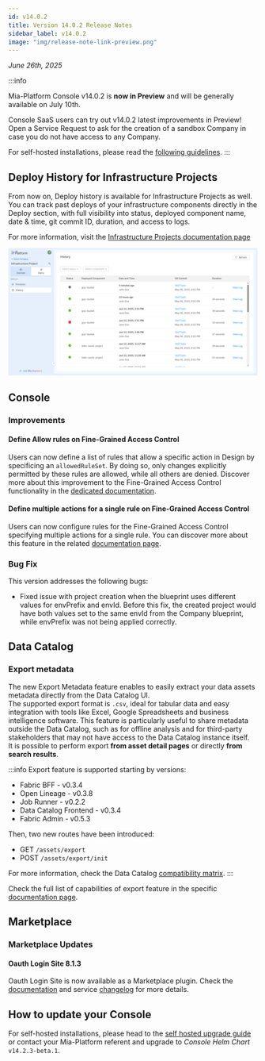 ```yaml
---
id: v14.0.2
title: Version 14.0.2 Release Notes
sidebar_label: v14.0.2
image: "img/release-note-link-preview.png"
---
```


_June 26th, 2025_

:::info

Mia-Platform Console v14.0.2 is **now in Preview** and will be generally available on July 10th.

Console SaaS users can try out v14.0.2 latest improvements in Preview! Open a Service Request to ask for the creation of a sandbox Company in case you do not have access to any Company.

For self-hosted installations, please read the [following guidelines](#how-to-update-your-console).
:::

## Deploy History for Infrastructure Projects

From now on, Deploy history is available for Infrastructure Projects as well. You can track past deploys of your infrastructure components directly in the Deploy section, with full visibility into status, deployed component name, date & time, git commit ID, duration, and access to logs.

For more information, visit the [Infrastructure Projects documentation page](/console/project-configuration/infrastructure-project.md#deploy-history)

![Infrastructure project deploy history](img/infrastructure-project-deploy-history.png)

## Console

### Improvements

#### Define Allow rules on Fine-Grained Access Control

Users can now define a list of rules that allow a specific action in Design by specificing an `allowedRuleSet`. By doing so, only changes explicitly permitted by these rules are allowed, while all others are denied.
Discover more about this improvement to the Fine-Grained Access Control functionality in the [dedicated documentation](/development_suite/api-console/api-design/fine-grained-access-control.md).

#### Define multiple actions for a single rule on Fine-Grained Access Control

Users can now configure rules for the Fine-Grained Access Control specifying multiple actions for a single rule.
You can discover more about this feature in the related [documentation page](/development_suite/api-console/api-design/fine-grained-access-control.md).

### Bug Fix

This version addresses the following bugs:

* Fixed issue with project creation when the blueprint uses different values for envPrefix and envId. Before this fix, the created project would have both values set to the same envId from the Company blueprint, while envPrefix was not being applied correctly.

## Data Catalog

### Export metadata

The new Export Metadata feature enables to easily extract your data assets metadata directly from the Data Catalog UI.  
The supported export format is `.csv`, ideal for tabular data and easy integration with tools like Excel, Google Spreadsheets and business intelligence software.
This feature is particularly useful to share metadata outside the Data Catalog, such as for offline analysis and for third-party stakeholders that may not have access to the Data Catalog instance itself.  
It is possible to perform export **from asset detail pages** or directly **from search results**.  

:::info
Export feature is supported starting by versions:
* Fabric BFF - v0.3.4
* Open Lineage - v0.3.8
* Job Runner - v0.2.2
* Data Catalog Frontend - v0.3.4
* Fabric Admin - v0.5.3

Then, two new routes have been introduced:
* GET `/assets/export`
* POST `/assets/export/init`

For more information, check the Data Catalog [compatibility matrix](/data_catalog/compatibility_matrix.md).
:::

Check the full list of capabilities of export feature in the specific [documentation page](/data_catalog/frontend/data_catalog_assets.mdx#export-metadata).

## Marketplace

### Marketplace Updates

#### Oauth Login Site 8.1.3

Oauth Login Site is now available as a Marketplace plugin. Check the [documentation](/runtime_suite/oauth-login-site/10_overview.md) and service [changelog](/runtime_suite/oauth-login-site/changelog.md) for more details.

## How to update your Console

For self-hosted installations, please head to the [self hosted upgrade guide](/infrastructure/self-hosted/installation-chart/100_how-to-upgrade.md) or contact your Mia-Platform referent and upgrade to _Console Helm Chart_ `v14.2.3-beta.1`.
